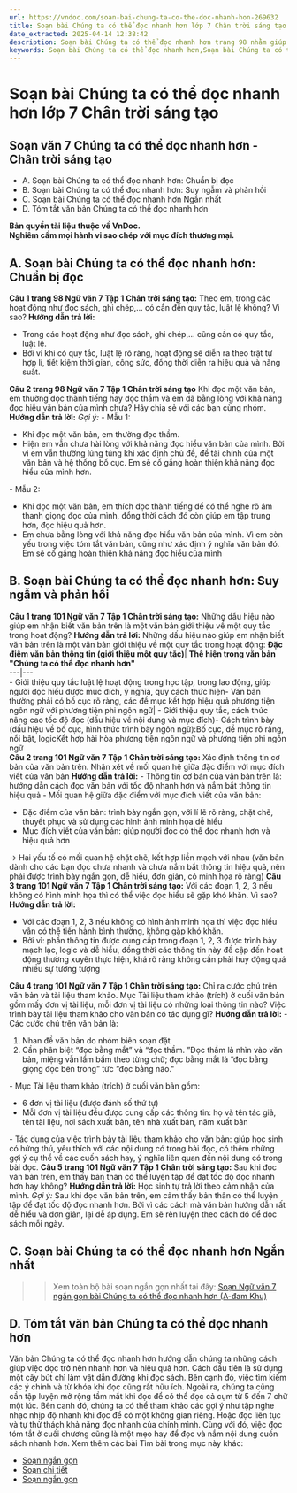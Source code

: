 ```yaml
---
url: https://vndoc.com/soan-bai-chung-ta-co-the-doc-nhanh-hon-269632
title: Soạn bài Chúng ta có thể đọc nhanh hơn lớp 7 Chân trời sáng tạo - VnDoc.com
date_extracted: 2025-04-14 12:38:42
description: Soạn bài Chúng ta có thể đọc nhanh hơn trang 98 nhằm giúp các em HS đạt kết quả tốt trong quá trình làm bài tập và học tập môn Ngữ văn lớp 7 sách Chân trời sáng tạo.
keywords: Soạn bài Chúng ta có thể đọc nhanh hơn,Soạn bài Chúng ta có thể đọc nhanh lớp 7,Soạn bài Chúng ta có thể đọc nhanh trang 98,Chúng ta có thể đọc nhanh hơn A-đam Khu,Soạn bài Chúng ta có thể đọc nhanh hơn A-đam Khu,Chúng ta có thể đọc nhanh hơn trang 89,Chúng ta có thể đọc nhanh hơn lớp 7,Soạn Chúng ta có thể đọc nhanh hơn,Soạn văn 7 Chúng ta có thể đọc nhanh hơn,Soạn Ngữ văn 7 Chúng ta có thể đọc nhanh hơn,Soạn bài Chúng ta có thể đọc nhanh hơn lớp 7,Soạn Chúng ta có thể đọc nhanh hơn lớp 7
---
```


# Soạn bài Chúng ta có thể đọc nhanh hơn lớp 7 Chân trời sáng tạo
## **Soạn văn 7 Chúng ta có thể đọc nhanh hơn - Chân trời sáng tạo**
  * A. Soạn bài Chúng ta có thể đọc nhanh hơn: Chuẩn bị đọc 
  * B. Soạn bài Chúng ta có thể đọc nhanh hơn: Suy ngẫm và phản hồi 
  * C. Soạn bài Chúng ta có thể đọc nhanh hơn Ngắn nhất
  * D. Tóm tắt văn bản Chúng ta có thể đọc nhanh hơn

**Bản quyền tài liệu thuộc về VnDoc.  
Nghiêm cấm mọi hành vi sao chép với mục đích thương mại.**
## **A. Soạn bài Chúng ta có thể đọc nhanh hơn: Chuẩn bị đọc**
**Câu 1 trang 98 Ngữ văn 7 Tập 1 Chân trời sáng tạo:** Theo em, trong các hoạt động như đọc  sách, ghi chép,... có cần đến quy tắc, luật lệ không? Vì sao?
**Hướng dẫn trả lời:**
  * Trong các hoạt động như đọc sách, ghi chép,... cũng cần có quy tắc, luật lệ.
  * Bởi vì khi có quy tắc, luật lệ rõ ràng, hoạt động sẽ diễn ra theo trật tự hợp lí, tiết kiệm thời gian, công sức, đồng thời diễn ra hiệu quả và năng suất.

**Câu 2 trang 98 Ngữ văn 7 Tập 1 Chân trời sáng tạo** Khi đọc một văn bản, em thường đọc thành tiếng hay đọc thầm và em đã bằng lòng với khả năng đọc hiểu văn bản của mình chưa? Hãy chia sẻ với các bạn cùng nhóm.
**Hướng dẫn trả lời:**
_Gợi ý:_
_-_ Mẫu 1:
  * Khi đọc một văn bản, em thường đọc thầm.
  * Hiện em vẫn chưa hài lòng với khả năng đọc hiểu văn bản của mình. Bởi vì em vẫn thường lúng túng khi xác định chủ đề, đề tài chính của một văn bản và hệ thống bố cục. Em sẽ cố gắng hoàn thiện khả năng đọc hiểu của mình hơn.

\- Mẫu 2:
  * Khi đọc một văn bản, em thích đọc thành tiếng để có thể nghe rõ âm thanh giọng đọc của mình, đồng thời cách đó còn giúp em tập trung hơn, đọc hiệu quả hơn.
  * Em chưa bằng lòng với khả năng đọc hiểu văn bản của mình. Vì em còn yếu trong việc tóm tắt văn bản, cũng như xác định ý nghĩa văn bản đó. Em sẽ cố gắng hoàn thiện khả năng đọc hiểu của mình

## **B. Soạn bài Chúng ta có thể đọc nhanh hơn: Suy ngẫm và phản hồi**
**Câu 1 trang 101 Ngữ văn 7 Tập 1 Chân trời sáng tạo:** Những dấu hiệu nào giúp em nhận biết văn bản trên là một văn bản giới thiệu về một quy tắc trong hoạt động?
**Hướng dẫn trả lời:**
Những dấu hiệu nào giúp em nhận biết văn bản trên là một văn bản giới thiệu về một quy tắc trong hoạt động:
**Đặc điểm văn bản thông tin \(giới thiệu một quy tắc\)**| **Thể hiện trong văn bản "Chúng ta có thể đọc nhanh hơn"**  
---|---  
\- Giới thiệu quy tắc luật lệ hoạt động trong học tập, trong lao động, giúp người đọc hiểu được mục đích, ý nghĩa, quy cách thức hiện\- Văn bản thường phải có bố cục rõ ràng, các đề mục kết hợp hiệu quả phương tiện ngôn ngữ với phương tiện phi ngôn ngữ| \- Giới thiệu quy tắc, cách thức nâng cao tốc độ đọc \(dấu hiệu về nội dung và mục đích\)\- Cách trình bày \(dấu hiệu về bố cục, hình thức trình bày ngôn ngữ\):Bố cục, đề mục rõ ràng, nổi bật, logicKết hợp hài hòa phương tiện ngôn ngữ và phương tiện phi ngôn ngữ  
**Câu 2 trang 101 Ngữ văn 7 Tập 1 Chân trời sáng tạo:** Xác định thông tin cơ bản của văn bản trên. Nhận xét về mối quan hệ giữa đặc điểm với mục đích viết của văn bản
**Hướng dẫn trả lời:**
\- Thông tin cơ bản của văn bản trên là: hướng dẫn cách đọc văn bản với tốc độ nhanh hơn và nắm bắt thông tin hiệu quả
\- Mối quan hệ giữa đặc điểm với mục đích viết của văn bản:
  * Đặc điểm của văn bản: trình bày ngắn gọn, với lí lẽ rõ ràng, chặt chẽ, thuyết phục và sử dụng các hình ảnh minh họa dễ hiểu
  * Mục đích viết của văn bản: giúp người đọc có thể đọc nhanh hơn và hiệu quả hơn

→ Hai yếu tố có mối quan hệ chặt chẽ, kết hợp liền mạch với nhau \(văn bản dành cho các bạn đọc chưa nhanh và chưa nắm bắt thông tin hiệu quả, nên phải được trình bày ngắn gọn, dễ hiểu, đơn giản, có minh họa rõ ràng\)
**Câu 3 trang 101 Ngữ văn 7 Tập 1 Chân trời sáng tạo:** Với các đoạn 1, 2, 3 nếu không có hình minh họa thì có thể việc đọc hiểu sẽ gặp khó khăn. Vì sao?
**Hướng dẫn trả lời:**
  * Với các đoạn 1, 2, 3 nếu không có hình ảnh minh họa thì việc đọc hiểu vẫn có thể tiến hành bình thường, không gặp khó khăn.
  * Bởi vì: phần thông tin được cung cấp trong đoạn 1, 2, 3 được trình bày mạch lạc, logic và dễ hiểu, đồng thời các thông tin này đề cập đến hoạt động thường xuyên thực hiện, khá rõ ràng không cần phải huy động quá nhiều sự tưởng tượng

**Câu 4 trang 101 Ngữ văn 7 Tập 1 Chân trời sáng tạo:** Chỉ ra cước chú trên văn bản và tài liệu tham khảo. Mục Tài liệu tham khảo \(trích\) ở cuối văn bản gồm mấy đơn vị tài liệu, mỗi đơn vị tài liệu có những loại thông tin nào? Việc trình bày tài liệu tham khảo cho văn bản có tác dụng gì?
**Hướng dẫn trả lời:**
\- Các cước chú trên văn bản là:
  1. Nhan đề văn bản do nhóm biên soạn đặt
  2. Cần phân biệt “đọc bằng mắt” và “đọc thầm. ”Đọc thầm là nhìn vào văn bản, miệng vẫn lẩm bẩm theo từng chữ; đọc bằng mắt là “đọc bằng giọng đọc bên trong” tức “đọc bằng não."

\- Mục Tài liệu tham khảo \(trích\) ở cuối văn bản gồm:
  * 6 đơn vị tài liệu \(được đánh số thứ tự\)
  * Mỗi đơn vị tài liệu đều được cung cấp các thông tin: họ và tên tác giả, tên tài liệu, nơi  sách xuất bản, tên nhà xuất bản, năm xuất bản

\- Tác dụng của việc trình bày tài liệu tham khảo cho văn bản: giúp học sinh có hứng thú, yêu thích với các nội dung có trong bài đọc, có thêm những gợi ý cụ thể về các cuốn sách hay, ý nghĩa liên quan đến nội dung có trong bài đọc.
**Câu 5 trang 101 Ngữ văn 7 Tập 1 Chân trời sáng tạo:** Sau khi đọc văn bản trên, em thấy bản thân có thể luyện tập để đạt tốc độ đọc nhanh hơn hay không?
**Hướng dẫn trả lời:**
Học sinh tự trả lời theo cảm nhận của mình.
_Gợi ý:_
Sau khi đọc văn bản trên, em cảm thấy bản thân có thể luyện tập để đạt tốc độ đọc nhanh hơn. Bởi vì các cách mà văn bản hướng dẫn rất dễ hiểu và đơn giản, lại dễ áp dụng. Em sẽ rèn luyện theo cách đó để đọc sách mỗi ngày.
## **C. Soạn bài Chúng ta có thể đọc nhanh hơn Ngắn nhất**
>> Xem toàn bộ bài soạn ngắn gọn nhất tại đây: [Soạn Ngữ văn 7 ngắn gọn bài Chúng ta có thể đọc nhanh hơn \(A-đam Khu\)](<https://vndoc.com/soan-bai-chung-ta-co-the-doc-nhanh-hon-ngan-gon-269633>)
## **D. Tóm tắt văn bản Chúng ta có thể đọc nhanh hơn**
Văn bản Chúng ta có thể đọc nhanh hơn hướng dẫn chúng ta những cách giúp việc đọc trở nên nhanh hơn và hiệu quả hơn. Cách đầu tiên là sử dụng một cây bút chì làm vật dẫn đường khi đọc sách. Bên cạnh đó, việc tìm kiếm các ý chính và từ khóa khi đọc cũng rất hữu ích. Ngoài ra, chúng ta cũng cần tập luyện mở rộng tầm mắt khi đọc để có thể đọc cả cụm từ 5 đến 7 chữ một lúc. Bên canh đó, chúng ta có thể tham khảo các gợi ý như tập nghe nhạc nhịp độ nhanh khi đọc để có một không gian riêng. Hoặc đọc liên tục và tự thử thách khả năng đọc nhanh của chính mình. Cùng với đó, việc đọc tóm tắt ở cuối chương cũng là một mẹo hay để đọc và nắm nội dung cuốn sách nhanh hơn.
Xem thêm các bài Tìm bài trong mục này khác:
  * [Soạn ngắn gọn](</soan-bai-chung-ta-co-the-doc-nhanh-hon-ngan-gon-269633>)
  * [Soạn chi tiết](</soan-bai-cach-ghi-chep-de-nam-chac-noi-dung-bai-hoc-269677>)
  * [Soạn ngắn gọn](</soan-bai-cach-ghi-chep-de-nam-chac-noi-dung-bai-hoc-ngan-gon-269679>)

